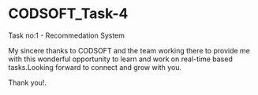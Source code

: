 # CODSOFT_Task-4

Task no:1 - Recommedation System

My sincere thanks to CODSOFT and the team working there to provide me with this wonderful opportunity to learn and work on real-time based tasks.Looking forward to connect and grow with you.

Thank you!.
